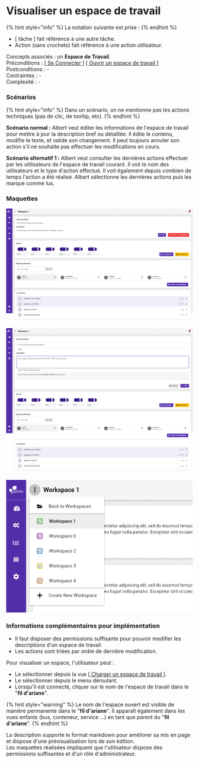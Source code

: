 # Visualiser un espace de travail

{% hint style="info" %}
La notation suivante est prise :
{% endhint %}

* \[ tâche \] fait référence à une autre tâche.
* Action \(sans crochets\) fait référence à une action utilisateur.

Concepts associés : un **Espace de Travail**.  
Préconditions : [\[ Se Connecter \]](se-connecter.md) [\[ Ouvrir un espace de travail \]](charger-un-espace-de-travail.md)  
Postconditions : -  
Contraintes : -  
Complexité : -

### Scénarios

{% hint style="info" %}
Dans un scénario, on ne mentionne pas les actions techniques \(pas de clic, de tooltip, etc\).
{% endhint %}

**Scénario normal :** Albert veut éditer les informations de l'espace de travail pour mettre à jour la description bref ou détaillée. Il édite le contenu, modifie le texte, et valide son changement. Il peut toujours annuler son action s'il ne souhaite pas effectuer les modifications en cours.

**Scénario alternatif 1 :** Albert veut consulter les dernières actions effectuer par les utilisateurs de l'espace de travail courant. Il voit le nom des utilisateurs et le type d'action effectué. Il voit également depuis combien de temps l'action a été réalisé. Albert sélectionne les dernières actions puis les marque comme lus.

### Maquettes

![Page d&apos;accueil d&apos;un espace de travail ouvert \(vue administrateur\)](../../.gitbook/assets/workspace-overview-1.png)

![&#xC9;dition des descriptions de l&apos;espace de travail ](../../.gitbook/assets/workspace-overview-edit-description.png)

![Menu d&#xE9;roulant accessible depuis un espace de travail](../../.gitbook/assets/workspace-overview-menu.png)

### Informations complémentaires pour implémentation

* Il faut disposer des permissions suffisante pour pouvoir modifier les descriptions d'un espace de travail.
* Les actions sont triées par ordre de dernière modification.

Pour visualiser un espace, l'utilisateur peut :

* Le sélectionner depuis la vue [\[ Charger un espace de travail \]](charger-un-espace-de-travail.md).
* Le sélectionner depuis le menu déroulant.
* Lorsqu'il est connecté, cliquer sur le nom de l'espace de travail dans le "**fil d'ariane**".

{% hint style="warning" %}
Le nom de l'espace ouvert est visible de manière permanente dans le "**fil d'ariane**". Il apparaît également dans les vues enfants \(bus, conteneur, service ...\) en tant que parent du "**fil d'ariane**".
{% endhint %}

La description supporte le format markdown pour améliorer sa mis en page et dispose d'une prévisualisation lors de son édition.  
Les maquettes réalisées impliquent que l'utilisateur dispose des permissions suffisantes et d'un rôle d'administrateur.


